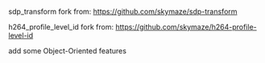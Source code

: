 
sdp_transform
fork from:
https://github.com/skymaze/sdp-transform

h264_profile_level_id
fork from:
https://github.com/skymaze/h264-profile-level-id

add some Object-Oriented features
